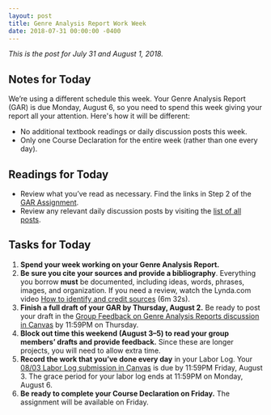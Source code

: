 ```yaml
---
layout: post
title: Genre Analysis Report Work Week
date: 2018-07-31 00:00:00 -0400
---
```

<p><em>This is the post for July 31 and August 1, 2018.</em></p>
<h2 id="notes">Notes for Today</h2>
We’re using a different schedule this week. Your Genre Analysis Report (GAR) is due Monday, August 6, so you need to spend this week giving your report all your attention. Here's how it will be different:
  <ul>
  <li>No additional textbook readings or daily discussion posts this week.</li>
  <li>Only one Course Declaration for the entire week (rather than one every day).</li>
  </ul>
<h2 id="readings">Readings for Today</h2>
  <ul>
  <li>Review what you’ve read as necessary. Find the links in Step 2 of the <a href="https://canvas.vt.edu/courses/70739/assignments/442795" target="_parent">GAR Assignment</a>.</li>
  <li>Review any relevant daily discussion posts by visiting the <a href="https://tracigardner.github.io/PostList/" target="_blank">list of all posts</a>.</li>
  </ul>
<h2 id="tasks">Tasks for Today</h2>
<ol class="listDS">
<li><strong>Spend your week working on your Genre Analysis Report.</strong></li>
<li><strong>Be sure you cite your sources and provide a bibliography</strong>. Everything you borrow <strong>must</strong> be documented, including ideas, words, phrases, images, and organization. If you need a review, watch the Lynda.com video <a href="https://www.lynda.com/Business-Skills-tutorials/How-identify-credit-sources/373553/549315-4.html?org=vt.edu" target="_blank">How to identify and credit sources</a> (6m 32s).</li>
<li><strong>Finish a full draft of your GAR by Thursday, August 2.</strong> Be ready to post your draft in the <a href="https://canvas.vt.edu/courses/70739/discussion_topics/362553" target="_parent">Group Feedback on Genre Analysis Reports discussion in Canvas</a> by 11:59PM on Thursday.</li>
<li><strong>Block out time this weekend (August 3–5) to read your group members’ drafts and provide feedback.</strong> Since these are longer projects, you will need to allow extra time.</li>
<li><strong>Record the work that you&rsquo;ve done every day</strong> in your Labor Log. Your <a href="https://canvas.vt.edu/courses/70739/assignments/444293" target="_parent">08/03 Labor Log submission  in Canvas</a> is due by 11:59PM Friday, August 3. The grace period for your labor log ends at 11:59PM on Monday, August 6.</li>
<li><strong>Be ready to complete your Course Declaration on Friday.</strong> The assignment will be available on Friday.</li></ol>
